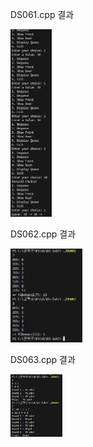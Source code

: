 DS061.cpp 결과 <br>

<img src="https://github.com/HyeokjuCHu/22100062_KHJ_DS/blob/master/DS-lab7/results/DS061.png?raw=true" height="300">

DS062.cpp 결과 <br>

<img src="https://github.com/HyeokjuCHu/22100062_KHJ_DS/blob/master/DS-lab7/results/DS062.png?raw=true" height="150">

DS063.cpp 결과 <br>

<img src="https://github.com/HyeokjuCHu/22100062_KHJ_DS/blob/master/DS-lab7/results/DS063.png?raw=true" height="100">